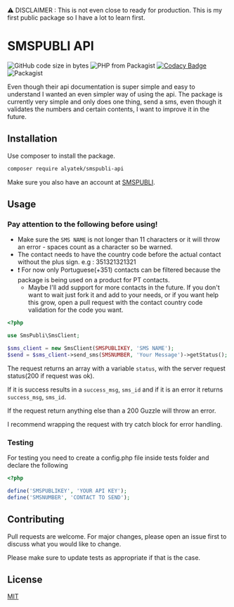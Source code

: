 ⚠ DISCLAIMER : This is not even close to ready for production. This is my first public package so I have a lot to learn first.

# SMSPUBLI API

![GitHub code size in bytes](https://img.shields.io/github/languages/code-size/alyatek/smspubli-api)
![PHP from Packagist](https://img.shields.io/packagist/php-v/alyatek/smspubli-api)
[![Codacy Badge](https://api.codacy.com/project/badge/Grade/8fcdb2abf1cd4cae8abd358605caede3)](https://app.codacy.com/app/alyatek/smspubli-api?utm_source=github.com&utm_medium=referral&utm_content=alyatek/smspubli-api&utm_campaign=Badge_Grade_Dashboard)
![Packagist](https://img.shields.io/packagist/l/alyatek/smspubli-api)

Even though their api documentation is super simple and easy to understand I wanted an even simpler way of using the api.
The package is currently very simple and only does one thing, send a sms, even though it validates the numbers and certain contents, I want to improve it in the future.

## Installation

Use composer to install the package.

```bash
composer require alyatek/smspubli-api
```

Make sure you also have an account at [SMSPUBLI](https://www.smspubli.com/).

## Usage

### Pay attention to the following before using!
- Make sure the `SMS NAME` is not longer than 11 characters or it will throw an error - spaces count as a character so be warned.
- The contact needs to have the country code before the actual contact without the plus sign. e.g : 351321321321
- ❗ For now only Portuguese(+351) contacts can be filtered because the package is being used on a product for PT contacts. 
  - Maybe I'll add support for more contacts in the future. If you don't want to wait just fork it and add to your needs, or if you want help this grow, open a pull request with the contact country code validation for the code you want.

```php
<?php

use SmsPubli\SmsClient;

$sms_client = new SmsClient(SMSPUBLIKEY, 'SMS NAME');
$send = $sms_client->send_sms(SMSNUMBER, 'Your Message')->getStatus();

```

The request returns an array with a variable `status`, with the server request status(200 if request was ok).

If it is success results in a `success_msg`, `sms_id` and if it is an error it returns `success_msg`, `sms_id`.

If the request return anything else than a 200 Guzzle will throw an error.

I recommend wrapping the request with try catch block for error handling.

### Testing
For testing you need to create a config.php file inside tests folder and declare the following
```php
<?php

define('SMSPUBLIKEY', 'YOUR API KEY');
define('SMSNUMBER', 'CONTACT TO SEND');

```

## Contributing
Pull requests are welcome. For major changes, please open an issue first to discuss what you would like to change.

Please make sure to update tests as appropriate if that is the case.

## License
[MIT](https://choosealicense.com/licenses/mit/)
